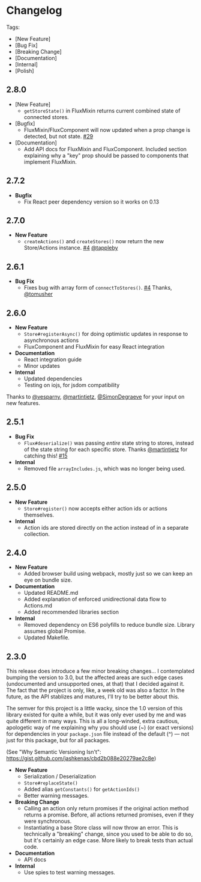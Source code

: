 # Changelog

Tags:

- [New Feature]
- [Bug Fix]
- [Breaking Change]
- [Documentation]
- [Internal]
- [Polish]

## 2.8.0
- [New Feature]
  - `getStoreState()` in FluxMixin returns current combined state of connected stores.
- [Bugfix]
  - FluxMixin/FluxComponent will now updated when a prop change is detected, but not state. [#29](https://github.com/acdlite/flummox/issues/29)
- [Documentation]
  - Add API docs for FluxMixin and FluxComponent. Included section explaining why a "key" prop should be passed to components that implement FluxMixin.

## 2.7.2
- **Bugfix**
  - Fix React peer dependency version so it works on 0.13

## 2.7.0
- **New Feature**
  - `createActions()` and `createStores()` now return the new Store/Actions instance. [#4](https://github.com/acdlite/flummox/pull/27) [@tappleby](https://github.com/tappleby)

## 2.6.1
- **Bug Fix**
  - Fixes bug with array form of `connectToStores()`. [#4](https://github.com/acdlite/flummox/pull/24)
 Thanks, [@tomusher](https://github.com/tomusher)

## 2.6.0

- **New Feature**
  - `Store#registerAsync()` for doing optimistic updates in response to asynchronous actions
  - FluxComponent and FluxMixin for easy React integration
- **Documentation**
  - React integration guide
  - Minor updates
- **Internal**
  - Updated dependencies
  - Testing on iojs, for jsdom compatibility

Thanks to [@vesparny](https://github.com/vesparny), [@martintietz](https://github.com/martintietz), [@SimonDegraeve](https://github.com/https://github.com/SimonDegraeve) for your input on new features.

## 2.5.1
- **Bug Fix**
  - `Flux#deserialize()` was passing *entire* state string to stores, instead of the state string for each specific store. Thanks [@martintietz](https://github.com/martintietz) for catching this! [#15](https://github.com/acdlite/flummox/issues/15)
- **Internal**
  - Removed file `arrayIncludes.js`, which was no longer being used.

## 2.5.0

- **New Feature**
  - `Store#register()` now accepts either action ids or actions themselves.
- **Internal**
  - Action ids are stored directly on the action instead of in a separate collection.

## 2.4.0

- **New Feature**
  - Added browser build using webpack, mostly just so we can keep an eye on bundle size.
- **Documentation**
  - Updated README.md
  - Added explanation of enforced unidirectional data flow to Actions.md
  - Added recommended libraries section
- **Internal**
  - Removed dependency on ES6 polyfills to reduce bundle size. Library assumes global Promise.
  - Updated Makefile.

## 2.3.0

This release does introduce a few minor breaking changes... I contemplated bumping the version to 3.0, but the affected areas are such edge cases (undocumented and unsupported ones, at that) that I decided against it. The fact that the project is only, like, a week old was also a factor. In the future, as the API stablizes and matures, I'll try to be better about this.

The semver for this project is a little wacky, since the 1.0 version of this library existed for quite a while, but it was only ever used by me and was quite different in many ways. This is all a long-winded, extra cautious, apologetic way of me explaining why you should use (~) (or exact versions) for dependencies in your `package.json` file instead of the default (^) — not just for this package, but for all packages.

(See "Why Semantic Versioning Isn't": https://gist.github.com/jashkenas/cbd2b088e20279ae2c8e)

- **New Feature**
  - Serialization / Deserialization
  - `Store#replaceState()`
  - Added alias `getConstants()` for `getActionIds()`
  - Better warning messages.
- **Breaking Change**
  - Calling an action only return promises if the original action method returns a promise. Before, all actions returned promises, even if they were synchronous.
  - Instantiating a base Store class will now throw an error. This is technically a "breaking" change, since you used to be able to do so, but it's certainly an edge case. More likely to break tests than actual code.
- **Documentation**
  - API docs
- **Internal**
  - Use spies to test warning messages.
